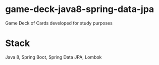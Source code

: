 # game-deck-java8-spring-data-jpa
Game Deck of Cards developed for study purposes


# Stack
Java 8,
Spring Boot,
Spring Data JPA,
Lombok
